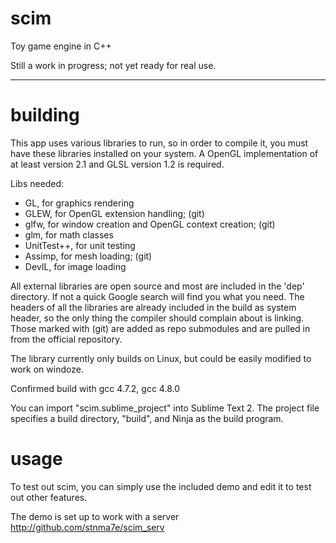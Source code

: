 scim
====

Toy game engine in C++

Still a work in progress; not yet ready for real use.

----

building
========

This app uses various libraries to run, so in order to compile it, you must have these libraries installed on your system. A OpenGL implementation of at least version 2.1 and GLSL version 1.2 is required.

Libs needed:
- GL, for graphics rendering
- GLEW, for OpenGL extension handling; (git)
- glfw, for window creation and OpenGL context creation; (git)
- glm, for math classes
- UnitTest++, for unit testing
- Assimp, for mesh loading; (git)
- DevIL, for image loading

All external libraries are open source and most are included in the 'dep' directory. If not a quick Google search will find you what you need. The headers of all the libraries are already included in the build as system header, so the only thing the compiler should complain about is linking. Those marked with (git) are added as repo submodules and are pulled in from the official repository.

The library currently only builds on Linux, but could be easily modified to work on windoze.

Confirmed build with gcc 4.7.2, gcc 4.8.0

You can import "scim.sublime_project" into Sublime Text 2. The project file specifies a build directory, "build", and Ninja as the build program.

usage
=====

To test out scim, you can simply use the included demo and edit it to test out other features.

The demo is set up to work with a server http://github.com/stnma7e/scim_serv
